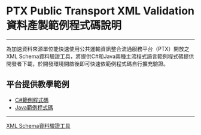 # PTX Public Transport XML Validation 資料產製範例程式碼說明

---

為加速資料來源單位能快速使用公共運輸資訊整合流通服務平台（PTX）開放之XML Schema資料驗證工具，將提供C#和Java兩種主流程式語言範例程式碼提供開發者下載，於開發環境開啟後即可快速依範例程式碼自行擴充驗證。

## 平台提供教學範例

- [C#範例程式碼](https://github.com/ptxmotc/Sample-code/tree/master/ASP.NET)
- [Java範例程式碼](https://github.com/ptxmotc/Sample-code/tree/master/Java)

------
 [XML Schema資料驗證工具](https://ptx.transportdata.tw/PTX/XSDValidator/Validator)





